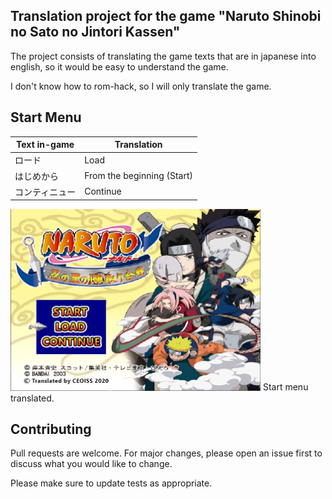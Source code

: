 ## Translation project for the game "Naruto Shinobi no Sato no Jintori Kassen"
The project consists of translating the game texts that are in japanese into english, so it would be easy to understand the game.

I don't know how to rom-hack, so I will only translate the game.

## Start Menu

Text in-game  | Translation
--- | ---
ロード | Load
はじめから | From the beginning (Start)
コンティニュー | Continue

<img src="/images/Menu-Start.jpg" width="400">
Start menu translated.

## Contributing
Pull requests are welcome. For major changes, please open an issue first to discuss what you would like to change.

Please make sure to update tests as appropriate.

